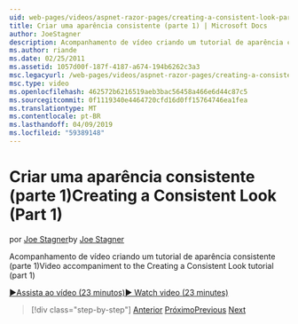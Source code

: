 ```yaml
---
uid: web-pages/videos/aspnet-razor-pages/creating-a-consistent-look-part-1
title: Criar uma aparência consistente (parte 1) | Microsoft Docs
author: JoeStagner
description: Acompanhamento de vídeo criando um tutorial de aparência consistente (parte 1)
ms.author: riande
ms.date: 02/25/2011
ms.assetid: 1057d00f-187f-4187-a674-194b6262c3a3
msc.legacyurl: /web-pages/videos/aspnet-razor-pages/creating-a-consistent-look-part-1
msc.type: video
ms.openlocfilehash: 462572b6216519aeb3bac56458a466e6d44c87c5
ms.sourcegitcommit: 0f1119340e4464720cfd16d0ff15764746ea1fea
ms.translationtype: MT
ms.contentlocale: pt-BR
ms.lasthandoff: 04/09/2019
ms.locfileid: "59389148"
---
```

# <a name="creating-a-consistent-look-part-1"></a><span data-ttu-id="f5380-103">Criar uma aparência consistente (parte 1)</span><span class="sxs-lookup"><span data-stu-id="f5380-103">Creating a Consistent Look (Part 1)</span></span>

<span data-ttu-id="f5380-104">por [Joe Stagner](https://github.com/JoeStagner)</span><span class="sxs-lookup"><span data-stu-id="f5380-104">by [Joe Stagner](https://github.com/JoeStagner)</span></span>

<span data-ttu-id="f5380-105">Acompanhamento de vídeo criando um tutorial de aparência consistente (parte 1)</span><span class="sxs-lookup"><span data-stu-id="f5380-105">Video accompaniment to the Creating a Consistent Look tutorial (part 1)</span></span>

[<span data-ttu-id="f5380-106">&#9654;Assista ao vídeo (23 minutos)</span><span class="sxs-lookup"><span data-stu-id="f5380-106">&#9654; Watch video (23 minutes)</span></span>](https://channel9.msdn.com/Blogs/ASP-NET-Site-Videos/creating-a-consistent-look-part-1)

> [!div class="step-by-step"]
> <span data-ttu-id="f5380-107">[Anterior](introduction-to-aspnet-web-programming-using-the-razor-syntax.md)
> [Próximo](creating-a-consistent-look-part-2.md)</span><span class="sxs-lookup"><span data-stu-id="f5380-107">[Previous](introduction-to-aspnet-web-programming-using-the-razor-syntax.md)
[Next](creating-a-consistent-look-part-2.md)</span></span>
